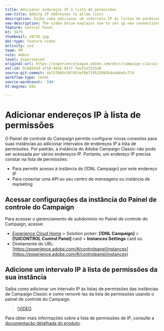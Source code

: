 ```yaml
---
title: Adicionar endereços IP à lista de permissões
seo-title: Adding IP addresses to allow lists
description: Saiba como adicionar um intervalo IP às listas de permissões das instâncias de Campaign Classic e como removê-las da lista de permissões usando o painel de controle do Campaign.
seo-description: The video below explains how to set up new connections to your instances by allow listing IP addresses ranges.
feature: Control Panel
kt: 3479
thumbnail: 28726.jpg
doc-type: feature video
activity: use
team: PM
role: Admin
level: Experienced
original-url: https://experienceleague.adobe.com/docs/campaign-classic-learn/tutorials/administrating/control-panel-acc/ip-whitelisting.html,https://experienceleague.adobe.com/docs/campaign-classic-learn/tutorials/administrating/control-panel-acc/ip-allow-listing.html
exl-id: 9c68543d-af10-4836-951f-7eef5a3515a8
source-git-commit: da757603c597453ef6b7195329b5b44ab6e5c77d
workflow-type: tm+mt
source-wordcount: '194'
ht-degree: 69%

---
```


# Adicionar endereços IP à lista de permissões

O Painel de controle do Campaign permite configurar novas conexões para suas instâncias ao adicionar intervalos de endereços IP à lista de permissões. Por padrão, a instância do Adobe Campaign Classic não pode ser acessada por vários endereços IP. Portanto, um endereço IP precisa constar na lista de permissões:

* Para permitir acesso à instância do [!DNL Campaign] por este endereço IP
* Para conectar uma API ao seu centro de mensagens ou instância de marketing

## Acessar configurações da instância do Painel de controle do Campaign

Para acessar o gerenciamento de subdomínio no Painel de controle do Campaign, acesse:

* [Experience Cloud Home](https://experience.adobe.com/#/home) > Solution picker: **[!DNL Campaign]** > **[!UICONTROL Control Panel]** card > **Instances Settings** card
ou
* Diretamente do URL: [https://experience.adobe.com/#/controlpanel/instances](https://experience.adobe.com/#/controlpanel/instances)

## Adicione um intervalo IP à lista de permissões da sua instância

Saiba como adicionar um intervalo IP às listas de permissões das instâncias de Campaign Classic e como removê-las da lista de permissões usando o painel de controle do Campaign.

>[!VIDEO](https://video.tv.adobe.com/v/28726?quality=12)

Para obter mais informações sobre a lista de permissões de IP, consulte a [documentação detalhada do produto](https://experienceleague.adobe.com/docs/control-panel/using/sftp-management/ip-range-allow-listing.html?lang=pt-BR).
